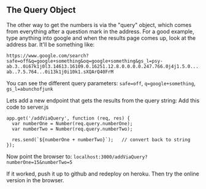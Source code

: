 ## The Query Object

The other way to get the numbers is via the "query" object, which comes from everything after a question mark in the address.  For a good example, type anything into google and when the results page comes up, look at the address bar.  It'll be something like:

```
https://www.google.com/search?safe=off&q=google+something&oq=google+something&gs_l=psy-ab.3..0i67k1j0l3.14613.16109.0.16251.12.8.0.0.0.0.247.766.0j4j1.5.0....0...1.1.64.psy-ab..7.5.764...0i13k1j0i10k1.sXQArQ40FrM
```

You can see the different query parameters: `safe=off`, `q=google+something`, `gs_l=abunchofjunk`

Lets add a new endpoint that gets the results from the query string:  Add this code to server.js


```
app.get('/addViaQuery', function (req, res) {
  var numberOne = Number(req.query.numberOne);
  var numberTwo = Number(req.query.numberTwo);

  res.send(`${numberOne + numberTwo}`);   // convert back to string
});

```

Now point the browser to: `localhost:3000/addViaQuery?numberOne=15&numberTwo=5`

If it worked, push it up to github and redeploy on heroku.  Then try the online version in the browser.